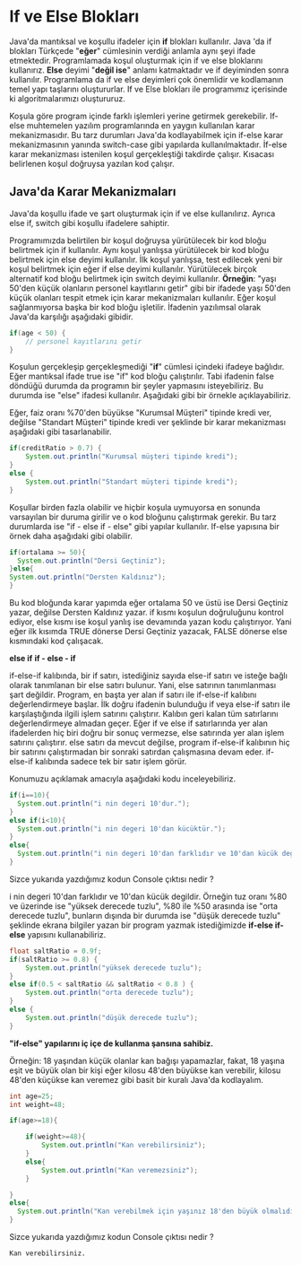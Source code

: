 # If ve Else Blokları
Java'da mantıksal ve koşullu ifadeler için **if** blokları kullanılır. Java 'da if blokları Türkçede "**eğer**" cümlesinin verdiği anlamla aynı şeyi ifade etmektedir. Programlamada koşul oluşturmak için if ve else bloklarını kullanırız. **Else** deyimi "**değil ise**" anlamı katmaktadır ve if deyiminden sonra kullanılır. Programlama da if ve else deyimleri çok önemlidir ve kodlamanın temel yapı taşlarını oluştururlar. If ve Else blokları ile programımız içerisinde ki algoritmalarımızı oluştururuz.

Koşula göre program içinde farklı işlemleri yerine getirmek gerekebilir. If-else muhtemelen yazılım programlarında en yaygın kullanılan karar mekanizmasıdır. Bu tarz durumları Java'da kodlayabilmek için if-else karar mekanizmasının yanında switch-case gibi yapılarda kullanılmaktadır. İf-else karar mekanizması istenilen koşul gerçekleştiği takdirde çalışır. Kısacası belirlenen koşul doğruysa yazılan kod çalışır.

## Java'da Karar Mekanizmaları
Java'da koşullu ifade ve şart oluşturmak için if ve else kullanılırız. Ayrıca else if, switch gibi koşullu ifadelere sahiptir.

Programımızda belirtilen bir koşul doğruysa yürütülecek bir kod bloğu belirtmek için if kullanılır.
Aynı koşul yanlışsa yürütülecek bir kod bloğu belirtmek için else deyimi kullanılır.
İlk koşul yanlışsa, test edilecek yeni bir koşul belirtmek için eğer if else deyimi kullanılır.
Yürütülecek birçok alternatif kod bloğu belirtmek için switch deyimi kullanılır.
**Örneğin**: "yaşı 50'den küçük olanların personel kayıtlarını getir" gibi bir ifadede yaşı 50'den küçük olanları tespit etmek için karar mekanizmaları kullanılır. Eğer koşul sağlanmıyorsa başka bir kod bloğu işletilir. İfadenin yazılımsal olarak Java'da karşılığı aşağıdaki gibidir.
```java
if(age < 50) {
	// personel kayıtlarını getir
}
```
Koşulun gerçekleşip gerçekleşmediği "**if**" cümlesi içindeki ifadeye bağlıdır. Eğer mantıksal ifade true ise "if" kod bloğu çalıştırılır. Tabi ifadenin false döndüğü durumda da programın bir şeyler yapmasını isteyebiliriz. Bu durumda ise "else" ifadesi kullanılır. Aşağıdaki gibi bir örnekle açıklayabiliriz.

Eğer, faiz oranı %70'den büyükse "Kurumsal Müşteri" tipinde kredi ver, değilse "Standart Müşteri" tipinde kredi ver şeklinde bir karar mekanizması aşağıdaki gibi tasarlanabilir.
```java
if(creditRatio > 0.7) {
	System.out.println("Kurumsal müşteri tipinde kredi");
}
else {
	System.out.println("Standart müşteri tipinde kredi");
}
```
Koşullar birden fazla olabilir ve hiçbir koşula uymuyorsa en sonunda varsayılan bir duruma girilir ve o kod bloğunu çalıştırmak gerekir. Bu tarz durumlarda ise "if - else if - else" gibi yapılar kullanılır. If-else yapısına bir örnek daha aşağıdaki gibi olabilir.
```java
if(ortalama >= 50){
  System.out.println("Dersi Geçtiniz");
}else{      
System.out.println("Dersten Kaldınız");
}
```
Bu kod bloğunda karar yapımda eğer ortalama 50 ve üstü ise Dersi Geçtiniz yazar, değilse Dersten Kaldınız yazar. if kısmı koşulun doğruluğunu kontrol ediyor, else kısmı ise koşul yanlış ise devamında yazan kodu çalıştırıyor. Yani eğer ilk kısımda TRUE dönerse Dersi Geçtiniz yazacak, FALSE dönerse else kısmındaki kod çalışacak.

**else if**
**if - else - if**

if-else-if kalıbında, bir if satırı, istediğiniz sayıda else-if satırı ve isteğe bağlı olarak tanımlanan bir else satırı bulunur. Yani, else satırının tanımlanması şart değildir. Program, en başta yer alan if satırı ile if-else-if kalıbını değerlendirmeye başlar. İlk doğru ifadenin bulunduğu if veya else-if satırı ile karşılaştığında ilgili işlem satırını çalıştırır. Kalıbın geri kalan tüm satırlarını değerlendirmeye almadan geçer. Eğer if ve else if satırlarında yer alan ifadelerden hiç biri doğru bir sonuç vermezse, else satırında yer alan işlem satırını çalıştırır. else satırı da mevcut değilse, program if-else-if kalıbının hiç bir satırını çalıştırmadan bir sonraki satırdan çalışmasına devam eder. if-else-if kalıbında sadece tek bir satır işlem görür.

Konumuzu açıklamak amacıyla aşağıdaki kodu inceleyebiliriz.
```java
if(i==10){
  System.out.println("i nin degeri 10'dur.");
}
else if(i<10){
  System.out.println("i nin degeri 10'dan kücüktür.");   
}
else{
  System.out.println("i nin degeri 10'dan farklıdır ve 10'dan kücük degildir.");   
}
```
Sizce yukarıda yazdığımız kodun Console çıktısı nedir ?

i nin degeri 10'dan farklıdır ve 10'dan kücük degildir.
Örneğin tuz oranı %80 ve üzerinde ise "yüksek derecede tuzlu", %80 ile %50 arasında ise "orta derecede tuzlu", bunların dışında bir durumda ise "düşük derecede tuzlu" şeklinde ekrana bilgiler yazan bir program yazmak istediğimizde **if-else if-else** yapısını kullanabiliriz.
```java
float saltRatio = 0.9f;
if(saltRatio >= 0.8) {
	System.out.println("yüksek derecede tuzlu");
}
else if(0.5 < saltRatio && saltRatio < 0.8 ) {
	System.out.println("orta derecede tuzlu");
}
else {
	System.out.println("düşük derecede tuzlu");
}
```
**"if-else" yapılarını iç içe de kullanma şansına sahibiz.**

Örneğin: 18 yaşından küçük olanlar kan bağışı yapamazlar, fakat, 18 yaşına eşit ve büyük olan bir kişi eğer kilosu 48'den büyükse kan verebilir, kilosu 48'den küçükse kan veremez gibi basit bir kuralı Java'da kodlayalım.
```java
int age=25;    
int weight=48;

if(age>=18){  

    if(weight>=48){    
        System.out.println("Kan verebilirsiniz");    
    } 
    else{  
        System.out.println("Kan veremezsiniz");    
    }  

} 
else{  
  System.out.println("Kan verebilmek için yaşınız 18'den büyük olmalıdır.");  
} 
```
Sizce yukarıda yazdığımız kodun Console çıktısı nedir ?

`Kan verebilirsiniz.`